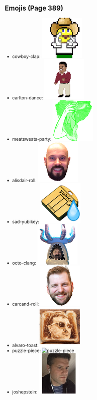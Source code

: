 
## Emojis (Page 389)

* cowboy-clap: ![cowboy-clap](output/cowboy-clap.gif)
* carlton-dance: ![carlton-dance](output/carlton-dance.gif)
* meatsweats-party: ![meatsweats-party](output/meatsweats-party.gif)
* alisdair-roll: ![alisdair-roll](output/alisdair-roll.gif)
* sad-yubikey: ![sad-yubikey](output/sad-yubikey.png)
* octo-clang: ![octo-clang](output/octo-clang.png)
* carcand-roll: ![carcand-roll](output/carcand-roll.gif)
* alvaro-toast: ![alvaro-toast](output/alvaro-toast.png)
* puzzle-piece: ![puzzle-piece](output/puzzle-piece)
* joshepstein: ![joshepstein](output/joshepstein.png)
